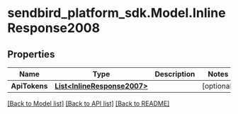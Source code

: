 
# sendbird_platform_sdk.Model.InlineResponse2008

## Properties

Name | Type | Description | Notes
------------ | ------------- | ------------- | -------------
**ApiTokens** | [**List&lt;InlineResponse2007&gt;**](InlineResponse2007.md) |  | [optional] 

[[Back to Model list]](../README.md#documentation-for-models)
[[Back to API list]](../README.md#documentation-for-api-endpoints)
[[Back to README]](../README.md)

